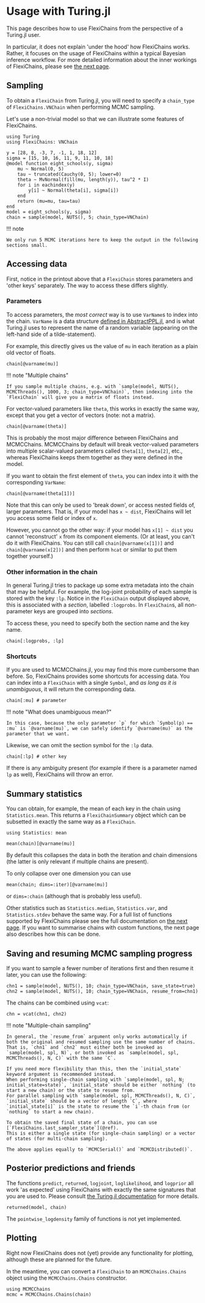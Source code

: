 # Usage with Turing.jl

This page describes how to use FlexiChains from the perspective of a Turing.jl user.

In particular, it does not explain 'under the hood' how FlexiChains works.
Rather, it focuses on the usage of FlexiChains within a typical Bayesian inference workflow.
For more detailed information about the inner workings of FlexiChains, please see [the next page](./details.md).

## Sampling

To obtain a `FlexiChain` from Turing.jl, you will need to specify a `chain_type` of `FlexiChains.VNChain` when performing MCMC sampling.

Let's use a non-trivial model so that we can illustrate some features of FlexiChains.

```@example 1
using Turing
using FlexiChains: VNChain

y = [28, 8, -3, 7, -1, 1, 18, 12]
sigma = [15, 10, 16, 11, 9, 11, 10, 18]
@model function eight_schools(y, sigma)
    mu ~ Normal(0, 5)
    tau ~ truncated(Cauchy(0, 5); lower=0)
    theta ~ MvNormal(fill(mu, length(y)), tau^2 * I)
    for i in eachindex(y)
        y[i] ~ Normal(theta[i], sigma[i])
    end
    return (mu=mu, tau=tau)
end
model = eight_schools(y, sigma)
chain = sample(model, NUTS(), 5; chain_type=VNChain)
```

!!! note
    
    We only run 5 MCMC iterations here to keep the output in the following sections small.

## Accessing data

First, notice in the printout above that a `FlexiChain` stores parameters and 'other keys' separately.
The way to access these differs slightly.

### Parameters

To access parameters, the _most correct_ way is to use `VarName`s to index into the chain.
`VarName` is a data structure [defined in AbstractPPL.jl](https://turinglang.org/AbstractPPL.jl/stable/api/#AbstractPPL.VarName), and is what Turing.jl uses to represent the name of a random variable (appearing on the left-hand side of a tilde-statement).

For example, this directly gives us the value of `mu` in each iteration as a plain old vector of floats.

```@example 1
chain[@varname(mu)]
```

!!! note "Multiple chains"
    
    If you sample multiple chains, e.g. with `sample(model, NUTS(), MCMCThreads(), 1000, 3; chain_type=VNChain)`, then indexing into the `FlexiChain` will give you a matrix of floats instead.

For vector-valued parameters like `theta`, this works in exactly the same way, except that you get a vector of vectors (note: not a matrix).

```@example 1
chain[@varname(theta)]
```

This is probably the most major difference between FlexiChains and MCMCChains.
MCMCChains by default will break vector-valued parameters into multiple scalar-valued parameters called `theta[1]`, `theta[2]`, etc., whereas FlexiChains keeps them together as they were defined in the model.

If you want to obtain the first element of `theta`, you can index into it with the corresponding `VarName`:

```@example 1
chain[@varname(theta[1])]
```

Note that this can only be used to 'break down', or access nested fields of, larger parameters.
That is, if your model has `x ~ dist`, FlexiChains will let you access some field or index of `x`.

However, you cannot go the other way: if your model has `x[1] ~ dist` you cannot 'reconstruct' `x` from its component elements.
(Or at least, you can't do it with FlexiChains.
You can still call `chain[@varname(x[1])]` and `chain[@varname(x[2])]` and then perform `hcat` or similar to put them together yourself.)

### Other information in the chain

In general Turing.jl tries to package up some extra metadata into the chain that may be helpful.
For example, the log-joint probability of each sample is stored with the key `:lp`.
Notice in the `FlexiChain` output displayed above, this is associated with a _section_, labelled `:logprobs`.
In `FlexiChain`s, all non-parameter keys are grouped into _sections_.

To access these, you need to specify both the section name and the key name.

```@example 1
chain[:logprobs, :lp]
```

### Shortcuts

If you are used to MCMCChains.jl, you may find this more cumbersome than before.
So, FlexiChains provides some shortcuts for accessing data.
You can index into a `FlexiChain` with a single `Symbol`, and _as long as it is unambiguous_, it will return the corresponding data.

```@example 1
chain[:mu] # parameter
```

!!! note "What does unambiguous mean?"
    
    In this case, because the only parameter `p` for which `Symbol(p) == :mu` is `@varname(mu)`, we can safely identify `@varname(mu)` as the parameter that we want.

Likewise, we can omit the section symbol for the `:lp` data.

```@example 1
chain[:lp] # other key
```

If there is any ambiguity present (for example if there is a parameter named `lp` as well), FlexiChains will throw an error.

## Summary statistics

You can obtain, for example, the mean of each key in the chain using `Statistics.mean`.
This returns a `FlexiChainSummary` object which can be subsetted in exactly the same way as a `FlexiChain`.

```@example 1
using Statistics: mean

mean(chain)[@varname(mu)]
```

By default this collapses the data in both the iteration and chain dimensions (the latter is only relevant if multiple chains are present).

To only collapse over one dimension you can use

```@example
mean(chain; dims=:iter)[@varname(mu)]
```

or `dims=:chain` (although that is probably less useful).

Other statistics such as `Statistics.median`, `Statistics.var`, and `Statistics.stdev` behave the same way.
For a full list of functions supported by FlexiChains please see the full documentation on [the next page](./details.md).
If you want to summarise chains with custom functions, the next page also describes how this can be done.

## Saving and resuming MCMC sampling progress

If you want to sample a fewer number of iterations first and then resume it later, you can use the following:

```@example 1
chn1 = sample(model, NUTS(), 10; chain_type=VNChain, save_state=true)
chn2 = sample(model, NUTS(), 10; chain_type=VNChain, resume_from=chn1)
```

The chains can be combined using `vcat`:

```@example 1
chn = vcat(chn1, chn2)
```

!!! note "Multiple-chain sampling"
    
    In general, the `resume_from` argument only works automatically if both the original and resumed sampling use the same number of chains.
    That is, `chn1` and `chn2` must either both be invoked as `sample(model, spl, N)`, or both invoked as `sample(model, spl, MCMCThreads(), N, C)` with the same `C`.
    
    If you need more flexibility than this, then the `initial_state` keyword argument is recommended instead.
    When performing single-chain sampling with `sample(model, spl, N; initial_state=state)`, `initial_state` should be either `nothing` (to start a new chain) or the state to resume from.
    For parallel sampling with `sample(model, spl, MCMCThreads(), N, C)`, `initial_state` should be a vector of length `C`, where `initial_state[i]` is the state to resume the `i`-th chain from (or `nothing` to start a new chain).
    
    To obtain the saved final state of a chain, you can use [`FlexiChains.last_sampler_state`](@ref).
    This is either a single state (for single-chain sampling) or a vector of states (for multi-chain sampling).
    
    The above applies equally to `MCMCSerial()` and `MCMCDistributed()`.

## Posterior predictions and friends

The functions `predict`, `returned`, `logjoint`, `loglikelihood`, and `logprior` all work 'as expected' using FlexiChains with exactly the same signatures that you are used to.
Please consult [the Turing.jl documentation](https://turinglang.org/Turing.jl/stable/api/#Predictions) for more details.

```@example 1
returned(model, chain)
```

The `pointwise_logdensity` family of functions is not yet implemented.

## Plotting

Right now FlexiChains does not (yet) provide any functionality for plotting, although these are planned for the future.

In the meantime, you can convert a `FlexiChain` to an `MCMCChains.Chains` object using the `MCMCChains.Chains` constructor.

```@example 1
using MCMCChains
mcmc = MCMCChains.Chains(chain)
```
